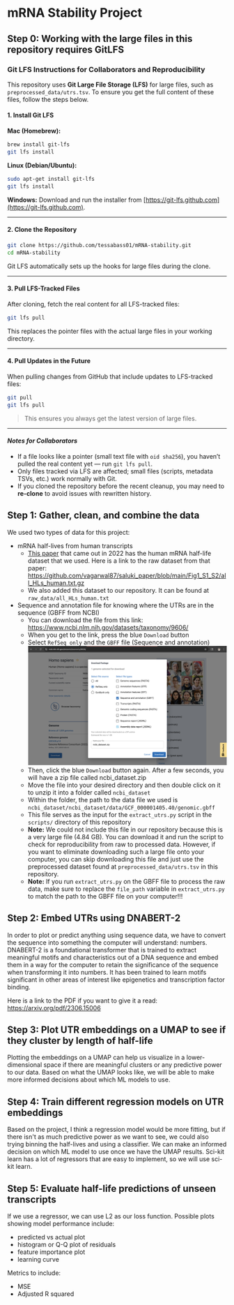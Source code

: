 # mRNA Stability Project

## Step 0: Working with the large files in this repository requires GitLFS

### Git LFS Instructions for Collaborators and Reproducibility

This repository uses **Git Large File Storage (LFS)** for large files, such as `preprocessed_data/utrs.tsv`. To ensure you get the full content of these files, follow the steps below.

#### 1. Install Git LFS

**Mac (Homebrew):**

```bash
brew install git-lfs
git lfs install
```

**Linux (Debian/Ubuntu):**

```bash
sudo apt-get install git-lfs
git lfs install
```

**Windows:**
Download and run the installer from [https://git-lfs.github.com](https://git-lfs.github.com).

---

#### 2. Clone the Repository

```bash
git clone https://github.com/tessabass01/mRNA-stability.git
cd mRNA-stability
```

Git LFS automatically sets up the hooks for large files during the clone.

---

#### 3. Pull LFS-Tracked Files

After cloning, fetch the real content for all LFS-tracked files:

```bash
git lfs pull
```

This replaces the pointer files with the actual large files in your working directory.

---

#### 4. Pull Updates in the Future

When pulling changes from GitHub that include updates to LFS-tracked files:

```bash
git pull
git lfs pull
```

> This ensures you always get the latest version of large files.

---

#### *Notes for Collaborators*

* If a file looks like a pointer (small text file with `oid sha256`), you haven’t pulled the real content yet — run `git lfs pull`.
* Only files tracked via LFS are affected; small files (scripts, metadata TSVs, etc.) work normally with Git.
* If you cloned the repository before the recent cleanup, you may need to **re-clone** to avoid issues with rewritten history.


## Step 1: Gather, clean, and combine the data

We used two types of data for this project:
 - mRNA half-lives from human transcripts
    - [This paper](https://genomebiology.biomedcentral.com/articles/10.1186/s13059-022-02811-x#availability-of-data-and-materials) that came out in 2022 has the human mRNA half-life dataset that we used. Here is a link to the raw dataset from that paper: https://github.com/vagarwal87/saluki_paper/blob/main/Fig1_S1_S2/all_HLs_human.txt.gz   
    - We also added this dataset to our repository. It can be found at `raw_data/all_HLs_human.txt`
 - Sequence and annotation file for knowing where the UTRs are in the sequence (GBFF from NCBI)
    - You can download the file from this link: https://www.ncbi.nlm.nih.gov/datasets/taxonomy/9606/ 
    - When you get to the link, press the blue `Download` button
    - Select `RefSeq only` and the `GBFF` file (Sequence and annotation)
    ![NCBI File Download Guide Screenshot](ncbi_file_download_instructions.png "NCBI File Download Configuration")
    - Then, click the blue `Download` button again. After a few seconds, you will have a zip file called ncbi_dataset.zip
    - Move the file into your desired directory and then double click on it to unzip it into a folder called `ncbi_dataset`
    - Within the folder, the path to the data file we used is `ncbi_dataset/ncbi_dataset/data/GCF_000001405.40/genomic.gbff`
    - This file serves as the input for the `extract_utrs.py` script in the `scripts/` directory of this repository
    - **Note:** We could not include this file in our repository because this is a very large file (4.84 GB). You can download it and run the script to check for reproducibility from raw to processed data. However, if you want to eliminate downloading such a large file onto your computer, you can skip downloading this file and just use the preprocessed dataset found at `preprocessed_data/utrs.tsv` in this repository.
    - **Note:** If you run `extract_utrs.py` on the GBFF file to process the raw data, make sure to replace the `file_path` variable in `extract_utrs.py` to match the path to the GBFF file on your computer!!!


## Step 2: Embed UTRs using DNABERT-2

In order to plot or predict anything using sequence data, we have to convert the sequence into something the computer will understand: numbers. DNABERT-2 is a foundational transformer that is trained to extract meaningful motifs and characteristics out of a DNA sequence and embed them in a way for the computer to retain the significance of the sequence when transforming it into numbers. It has been trained to learn motifs significant in other areas of interest like epigenetics and transcription factor binding.

Here is a link to the PDF if you want to give it a read: https://arxiv.org/pdf/2306.15006

## Step 3: Plot UTR embeddings on a UMAP to see if they cluster by length of half-life

Plotting the embeddings on a UMAP can help us visualize in a lower-dimensional space if there are meaningful clusters or any predictive power to our data. Based on what the UMAP looks like, we will be able to make more informed decisions about which ML models to use.

## Step 4: Train different regression models on UTR embeddings

Based on the project, I think a regression model would be more fitting, but if there isn't as much predictive power as we want to see, we could also trying binning the half-lives and using a classifier. We can make an informed decision on which ML model to use once we have the UMAP results. Sci-kit learn has a lot of regressors that are easy to implement, so we will use sci-kit learn.

## Step 5: Evaluate half-life predictions of unseen transcripts

If we use a regressor, we can use L2 as our loss function. Possible plots showing model performance include:
- predicted vs actual plot
- histogram or Q-Q plot of residuals
- feature importance plot
- learning curve

Metrics to include:
- MSE
- Adjusted R squared
